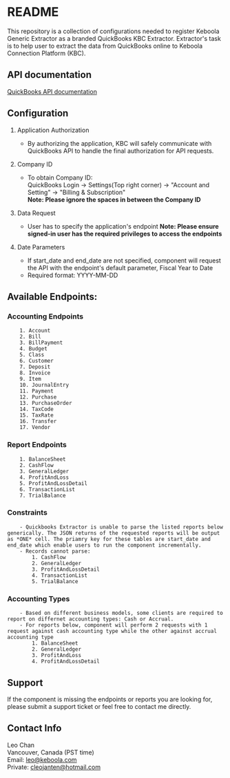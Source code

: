 # README #

This repository is a collection of configurations needed to register Keboola Generic Extractor as a branded QuickBooks KBC Extractor.
Extractor's task is to help user to extract the data from QuickBooks online to Keboola Connection Platform (KBC). 

## API documentation ##
[QuickBooks API documentation](https://developer.intuit.com/docs/0100_quickbooks_online/0300_references/0000_programming_guide/0000_rest_api_quick_reference)  

## Configuration ##
  
  1. Application Authorization   
        - By authorizing the application, KBC will safely communicate with QuickBooks API to handle the final authorization for API requests.  
           
  2. Company ID   
        - To obtain Company ID:  
            QuickBooks Login -> Settings(Top right corner) -> "Account and Setting" -> "Billing & Subscription"  
    **Note: Please ignore the spaces in between the Company ID**   

  3. Data Request   
        - User has to specify the application's endpoint
    **Note: Please ensure signed-in user has the required privileges to access the endpoints**

  4. Date Parameters
        - If start_date and end_date are not specified, component will request the API with the endpoint's default parameter, Fiscal Year to Date
        - Required format: YYYY-MM-DD

## Available Endpoints: ##
        
### Accounting Endpoints ###
        1. Account
        2. Bill
        3. BillPayment
        4. Budget
        5. Class
        6. Customer
        7. Deposit
        8. Invoice
        9. Item
        10. JournalEntry
        11. Payment
        12. Purchase
        13. PurchaseOrder
        14. TaxCode
        15. TaxRate
        16. Transfer
        17. Vendor
### Report Endpoints ###
        1. BalanceSheet
        2. CashFlow
        3. GeneralLedger
        4. ProfitAndLoss
        5. ProfitAndLossDetail
        6. TransactionList
        7. TrialBalance

### Constraints ##
        - Quickbooks Extractor is unable to parse the listed reports below generically. The JSON returns of the requested reports will be output as *ONE* cell. The priamry key for these tables are start_date and end_date which enable users to run the component incrementally.
        - Records cannot parse:
            1. CashFlow
            2. GeneralLedger
            3. ProfitAndLossDetail
            4. TransactionList
            5. TrialBalance

### Accounting Types ##
        - Based on different business models, some clients are required to report on differnet accounting types: Cash or Accrual.
        - For reports below, component will perform 2 requests with 1 request against cash accounting type while the other against accrual accounting type
            1. BalanceSheet
            2. GeneralLedger
            3. ProfitAndLoss
            4. ProfitAndLossDetail
    

## Support ##
If the component is missing the endpoints or reports you are looking for, please submit a support ticket or feel free to contact me directly. 
         

## Contact Info ##
Leo Chan  
Vancouver, Canada (PST time)   
Email: leo@keboola.com  
Private: cleojanten@hotmail.com   